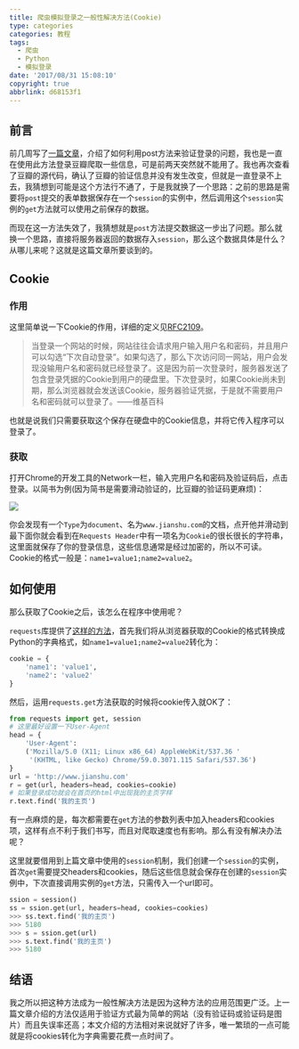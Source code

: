 ```yaml
---
title: 爬虫模拟登录之一般性解决方法(Cookie)
type: categories
categories: 教程
tags:
  - 爬虫
  - Python
  - 模拟登录
date: '2017/08/31 15:08:10'
copyright: true
abbrlink: d68153f1
---
```


## 前言

前几周写了[一篇文章](https://itswincer.com/posts/94e157f8/)，介绍了如何利用post方法来验证登录的问题，我也是一直在使用此方法登录豆瓣爬取一些信息，可是前两天突然就不能用了。我也再次查看了豆瓣的源代码，确认了豆瓣的验证信息并没有发生改变，但就是一直登录不上去，我猜想到可能是这个方法行不通了，于是我就换了一个思路：之前的思路是需要将`post`提交的表单数据保存在一个`session`的实例中，然后调用这个`session`实例的`get`方法就可以使用之前保存的数据。

而现在这一方法失效了，我猜想就是`post`方法提交数据这一步出了问题。那么就换一个思路，直接将服务器返回的数据存入`session`，那么这个数据具体是什么？从哪儿来呢？这就是这篇文章所要谈到的。

<!--more-->

## Cookie

### 作用

这里简单说一下Cookie的作用，详细的定义见[RFC2109](https://www.ietf.org/rfc/rfc2109.txt)。

> 当登录一个网站的时候，网站往往会请求用户输入用户名和密码，并且用户可以勾选“下次自动登录”。如果勾选了，那么下次访问同一网站，用户会发现没输用户名和密码就已经登录了。这是因为前一次登录时，服务器发送了包含登录凭据的Cookie到用户的硬盘里。下次登录时，如果Cookie尚未到期，那么浏览器就会发送该Cookie，服务器验证凭据，于是就不需要用户名和密码就可以登录了。——维基百科

也就是说我们只需要获取这个保存在硬盘中的Cookie信息，并将它传入程序可以登录了。

### 获取

打开Chrome的开发工具的Network一栏，输入完用户名和密码及验证码后，点击登录。以简书为例(因为简书是需要滑动验证的，比豆瓣的验证码更麻烦)：

![](https://ws1.sinaimg.cn/large/ba22af52gy1fj2y1160frj20n306vach.jpg)

你会发现有一个`Type`为`document`、名为`www.jianshu.com`的文档，点开他并滑动到最下面你就会看到在`Requests Header`中有一项名为`Cookie`的很长很长的字符串，这里面就保存了你的登录信息，这些信息通常是经过加密的，所以不可读。Cookie的格式一般是：`name1=value1;name2=value2`。

## 如何使用

那么获取了Cookie之后，该怎么在程序中使用呢？

`requests`库提供了[这样的方法](http://docs.python-requests.org/zh_CN/latest/user/advanced.html#session-objects)，首先我们将从浏览器获取的Cookie的格式转换成Python的字典格式，如`name1=value1;name2=value2`转化为：

```python
cookie = {
    'name1': 'value1',
    'name2': 'value2'
}
```

然后，运用`requests.get`方法获取的时候将cookie传入就OK了：

```python
from requests import get, session
# 这里最好设置一下User-Agent
head = {
    'User-Agent':
    ('Mozilla/5.0 (X11; Linux x86_64) AppleWebKit/537.36 '
     '(KHTML, like Gecko) Chrome/59.0.3071.115 Safari/537.36')
}
url = 'http://www.jianshu.com'
r = get(url, headers=head, cookies=cookie)
# 如果登录成功就会在首页的html中出现我的主页字样
r.text.find('我的主页')
```

有一点麻烦的是，每次都需要在`get`方法的参数列表中加入headers和cookies项，这样有点不利于我们书写，而且对爬取速度也有影响。那么有没有解决办法呢？

这里就要借用到上篇文章中使用的`session`机制，我们创建一个`session`的实例，首次`get`需要提交headers和cookies，随后这些信息就会保存在创建的`session`实例中，下次直接调用实例的`get`方法，只需传入一个url即可。

```python
ssion = session()
ss = ssion.get(url, headers=head, cookies=cookies)
>>> ss.text.find('我的主页')
>>> 5180
>>> s = ssion.get(url)
>>> s.text.find('我的主页')
>>> 5180
```

## 结语

我之所以把这种方法成为一般性解决方法是因为这种方法的应用范围更广泛。上一篇文章介绍的方法仅适用于验证方式最为简单的网站（没有验证码或验证码是图片）而且失误率还高；本文介绍的方法相对来说就好了许多，唯一繁琐的一点可能就是将cookies转化为字典需要花费一点时间了。